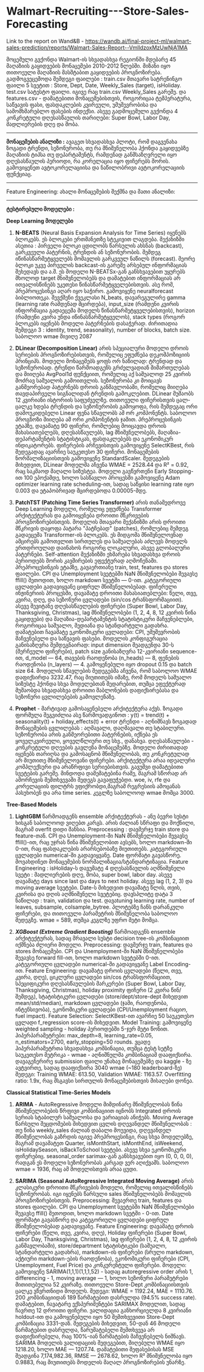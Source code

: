 # Walmart-Recruiting---Store-Sales-Forecasting

Link to the report on Wand&B - https://wandb.ai/final-project-ml/walmart-sales-prediction/reports/Walmart-Sales-Report--VmlldzoxMzUwNjA1MA

მოცემული გვქონდა Walmart-ის სხვადასხვა რეგიონში მდებარე 45 მაღაზიის გაყიდვების მონაცემები 2010-2012 წლებში. მიზანი იყო თითოეული მაღაზიის მასშტაბით გაყიდვების პროგნოზირება. 
გადმოგვეცემოდა შემდეგი ფაილები : 
train.csv მთავარი სატრენინგო ფაილი 5 სვეტით :  Store, Dept, Date, Weekly_Sales (target), isHoliday.
test.csv სატესტო ფაილი. იგივე რაც train.csv Weekly_Sales გარეშე.
და features.csv - დამატებითი მონაცემებისთვის, როგორიცაა ტემპერატურა, საწვავის ფასი, ფასდაკლების კვირეული, უმუშევრობისა და სამომხმარებლო ფასების ინდექსი.
ასევე გადმოცემული გვქონდა 4 კონკრეტული დღესასწაულის თარიღები: Super Bowl, Labor Day, მადლიერების დღე და შობა.

-----------------------------------------------------------------------------------------------------------------------------
**მონაცემების ანალიზი :** ავაგეთ სხვადასხვა პლოტი, რომ დაგვენახა ზოგადი ტრენდი, სეზონურობა, თუ რა მნიშვნელობა ჰქონდა გაყიდვებზე მაღაზიის ტიპსა თუ დეპარტამენტს, რამდენად განმსაზღვრელი იყო დღესასწაულის პერიოდი, რა კორელაცია იყო ფიჩერებს შორის. გამოვიყენეთ ავტოკორელაციისა და  ნაწილობრივი ავტოკორელაციის ფუნქციაც.

-----------------------------------------------------------------------------------------------------------------------------

Feature Engineering: ახალი მონაცემების შექმნა და მათი ანალიზი: 





-----------------------------------------------------------------------------------------------------------------------------


**ტესტირებული მოდელები :**

**Deep Learning მოდელები**

1. **N-BEATS** (Neural Basis Expansion Analysis for Time Series) იყენებს ბლოკებს. ეს ბლოკები ერთმანეთზე სტეკივით ლაგდება. მექანიზმი ასეთია : პირველი ბლოკი ცდილობს წარსულის ახსნას (backcast), გარკვეული პატერნის, ტრენდის ან სეზონურობის. შემდეგ იწინასწარმეტყველებს მომავლის გარკვეულ ნაწილს (forecast). მეორე ბლოკი უკვე პირველის backcast-ის გარეშე არსებულ ინფორმაციას შეხედავს და ა.შ. ეს მოდელი N-BEATSx-გან განსხვავებით უყურებს მხოლოდ target მნიშვნელობებს და დამატებით ინფორმაციას არ ითვალისწინებს უკეთესი წინასწარმეტყველებისთვის.
ასე რომ, პრეპროცესინგი აღარ იყო საჭირო. გამოვიყენე neuralforecast ბიბლიოთეკა. შევქმენი ქვეკლასი N_beats, დავარეგულირე gamma (learning rate რამდენად მცირდება), input_size (რამდენი კვირის ინფორმაცია გადაეცემა მოდელს წინასწარმეტყველებისთვის), horizon (რამდენი კვირა უნდა იწინასწარმეტყველოს), stack types (როგორ ბლოკებს იყენებს მოდელი პატერნების დასაჭერად. ძირითადია შემდეგი 3 : identity, trend, seasonality), number of blocks, batch size. საბოლოო wmae მივიღე 2087

2. **DLinear (Decomposition Linear)** არის სპეციალური მოდელი დროის სერიების პროგნოზირებისთვის, რომელიც ეფუძნება დეკომპოზიციის პრინციპს. მოდელი მონაცემებს ყოფს ორ ნაწილად: ტრენდად და სეზონურობად. ტრენდი წარმოადგენს გრძელვადიან მიმართულებას და მიიღება AvgPool1d ფუნქციით, რომელიც აქ საშუალოდ 25 კვირის მოძრავ საშუალოს გამოითვლის. სეზონურობა კი მოიცავს განმეორებად პატერნებს დროის განმავლობაში, რომელიც მიიღება თავდაპირველი სიგნალიდან ტრენდის გამოკლებით.
DLinear მუშაობს 12 კვირიანი ისტორიის საფუძველზე. თითოეული ფიჩერისთვის ცალ-ცალკე ხდება ტრენდის და სეზონურობის გამოყოფა, რის შემდეგაც ორი დამოუკიდებელი Linear ფენა სწავლობს ამ ორ კომპონენტს. საბოლოო პროგნოზი მიიღება ამ ორი კომპონენტის ჯამით.
პრეპროცესინგის ეტაპზე, დავამატე 90 ფიჩერი, რომლებიც მოიცავდა დროის მახასიათებლებს, დღესასწაულებს, lag მნიშვნელობებს, მაღაზია-დეპარტამენტის სტატისტიკას, ფასდაკლებებს და ეკონომიკურ ინდიკატორებს. ფიჩერების არჩევისთვის გამოვიყენე SelectKBest, რის შედეგადაც ავარჩიე საუკეთესო 30 ფიჩერი. მონაცემების ნორმალიზაციისთვის გამოვიყენე StandardScaler.
შედეგების მიხედვით, DLinear მოდელმა აჩვენა WMAE = 2528.44 და R² = 0.92, რაც საკმაოდ მაღალი სიზუსტეა. მოდელი გავწვრთენი Early Stopping-ით 100 ეპოქამდე, ხოლო სასწავლო პროცესში გამოვიყენე Adam optimizer learning rate scheduling-ით, სადაც საწყისი learning rate იყო 0.003 და ეტაპობრივად მცირდებოდა 0.00005-მდე.

3. **PatchTST (Patching Time Series Transformer)** არის თანამედროვე Deep Learning მოდელი, რომელიც ეფუძნება Transformer არქიტექტურას და გამოიყენება დროითი მწკრივების პროგნოზირებისთვის. მოდელის მთავარი მექანიზმი არის დროითი მწკრივის დაყოფა პატარა "პატჩებად" (patches), რომლებიც შემდეგ გადაეცემა Transformer-ის ბლოკებს. ეს მიდგომა მნიშვნელოვნად ამცირებს გამოთვლით სირთულეს და საშუალებას აძლევს მოდელს ერთდროულად დაინახოს როგორც ლოკალური, ასევე გლობალური პატერნები. Self-attention მექანიზმი ეხმარება სხვადასხვა დროის პერიოდებს შორის კავშირების ეფექტურად აღმოჩენაში.
პრეპროცესინგის ეტაპზე, გავაერთიანე train, test, features და stores ფაილები. CPI და Unemployment სვეტებში NaN მნიშვნელობები შევავსე ffill() მეთოდით, ხოლო markdown სვეტში — 0-ით. კატეგორიული ცვლადები გადავიყვანე ციფრულ მნიშვნელობებად.
ფიჩერული ინჟინერიის პროცესში, დავამატე დროითი მახასიათებლები: წელი, თვე, კვირა, დღე, და სეზონური ცვლადები (sin/cos ტრანსფორმაციით). ასევე შევიტანე დღესასწაულების ფიჩერები (Super Bowl, Labor Day, Thanksgiving, Christmas), lag მნიშვნელობები (1, 2, 4, 8, 12 კვირის წინა გაყიდვები) და მაღაზია-დეპარტამენტის სტატისტიკური მაჩვენებლები, როგორიცაა საშუალო, მედიანა და სტანდარტული გადახრა. დამატებით ჩავამატე ეკონომიკური ცვლადები: CPI, უმუშევრობის მაჩვენებელი და საწვავის ფასები.
მოდელის კონფიგურაცია განისაზღვრა შემდეგნაირად: input dimension შეადგენდა 30-ს (შერჩეული ფიჩერები), patch size განისაზღვრა 12-კვირიანი sequence-ით, d_model — 64, თავების რაოდენობა (n_heads) — 8, ფენების რაოდენობა (n_layers) — 4. გამოყენებული იყო dropout 0.15 და batch size 64.
მოდელის სწავლების შედეგებმა აჩვენა, რომ საბოლოო WMAE დაფიქსირდა 3232.47, რაც მიუთითებს იმაზე, რომ მოდელს საშუალო სიზუსტე ჰქონდა სხვა მოდელებთან შედარებით, თუმცა ეფექტურად მუშაობდა სხვადასხვა დროითი შაბლონების დაფიქსირებასა და სეზონური ცვლილებების გამოვლენაზე.
4. **Prophet** - მარტივად გამოსაყენებელი არქიტექტურა აქვს.  ზოგადი ფორმულა შეგვიძლია ასე წარმოვადგინოთ :
y(t) = trend(t) + seasonality(t) + holiday_effects(t) + error
ტრენდი - აღნიშნავს ზოგადად მონაცემების ცვლილებას : აღმავალი, დაღმავალი თუ სტაბილური.
სეზონურობა არის განმეორებითი პატერნების, იქნება ეს ყოველკვირეული, ყოველწლიური თუ სხვ., დანახვა. 
დღესასწაულები - კონკრეტული დღეების გავლენა მონაცემებზე.
მოდელი ძირითადად იყენებს თარიღსა და გამოსაცნობ მნიშვნელობას, თუ კონკრეტულად არ მიუთითე მნიშვნელოვანი ფიჩერები. არქიტექტურა არაა იდეალური კომპლექსური და არაწრფივი სერიებისთვის. გავუშვი დამატებითი სვეტების გარეშე. მინდოდა დამემატებინა რამე, მაგრამ სწორად არ ამორჩევის შემთხვევაში შედეგს გავაფუჭებდი. woe, iv, rfe და კორელაციის ფილტრს ვფიქრობდი,მაგრამ რეგრესიის ამოცანას პასუხობენ და არა time series. კეგლზე საბოლოოდ wmae მომცა 3000.


**Tree-Based Models** 
1. **LightGBM** წარმოადგენს ensemble არქიტექტურას - ანუ ბევრი სუსტი ხისგან საბოლოოდ ვიღებთ კარგს. არის ძალიან სწრაფი და მოქნილი, მაგრამ overfit დიდი შანსია. 
Preprocessing : დავმერჯე train store  და feature-თან. CPI და Unemployment-ში NaN მნიშვნელობები შევავსე ffill()-ით, რაც უჯრას წინა მნიშვნელობით ავსებს, ხოლო markdown-ში 0-ით, რაც ფასდაკლების არარსებობაზე მიუთითებს. კატეგორიული ცვლადები numerical-ში გადავიყვანე. Date ფორმატი გავასწორე. მოვახდინეთ მონაცემების ნორმალიზაცია/სტანდარტიზაცია. 
Feature Engineering : isHoliday-ს დავუმატე 4 დღესასწაულის აღმნიშვნელი სვეტი : მადლიერების დღე, შობა, super bowl, labor day. ასევე დავამატე days since last და days to next holiday. ასევე lag (1, 2, 3) და moving average სვეტები. Date-ს მიხედვით დავამატე წლის, თვის, კვირისა და დღის აღმნიშვნელი სვეტებიც. 
დავსპლიტე დატა 3 ნაწილად : train, validation და test. დავაtuning learning rate, number of leaves, subsample, colsample_bytree. პლოტებზე ჩანს დარანკული ფიჩერები, და თითოეული პარამეტრის მნიშვნელობა საბოლოო შედეგზე. wmae = 589, თუმცა კეგლზე უფრო მეტი მომცა.

2. ***XGBoost (Extreme Gradient Boosting)*** წარმოადგენს ensemble არქიტექტურას, სადაც მრავალი სუსტი decision tree-ის კომბინაციით იქმნება ძლიერი მოდელი.
Preprocessing: დავმერჯე train, features და stores მონაცემები. CPI და Unemployment-ში NaN მნიშვნელობები შევავსე forward fill-ით, ხოლო markdown სვეტებში 0-ით. კატეგორიული ცვლადები numerical-ში გადავიყვანე Label Encoding-ით.
Feature Engineering: დავამატე დროის ცვლადები (წელი, თვე, კვირა, დღე), ციკლური ცვლადები sin/cos ტრანსფორმაციით, სპეციფიკური დღესასწაულების მარკერები (Super Bowl, Labor Day, Thanksgiving, Christmas), holiday proximity ფიჩერი (2 კვირა წინ/შემდეგ), სტატისტიკური ცვლადები (store/dept/store-dept მიხედვით mean/std/median), markdown ცვლადები (ჯამი, რაოდენობა, ინტენსივობა), ეკონომიკური ცვლადები (CPI/Unemployment რაციო, fuel impact).
Feature Selection: SelectKBest-ით ავარჩიე 50 საუკეთესო ცვლადი f_regression score-ის მიხედვით.
Model Training: გამოვიყენე weighted sampling - holiday პერიოდებში 5-ჯერ მეტი წონით. ჰიპერპარამეტრები: max_depth=8, learning_rate=0.05, n_estimators=2700, early_stopping=50 rounds. ვცადე ჰიპერპარამეტრთა სხვადასხვა კომბინაცია, თუმცა ტესტ სეტზე საუკეთესო მეტრიკა - wmae - აღნიშნულმა კომბინაციამ დააფიქსირა. დავაგენერირე submission ფაილი უნახავ მონაცემებზე და kaggle - ზე ავტვირთე, სადაც დააფიქსირა 3040 wmae (~180 leaderboard-ზე)
შედეგი: Training WMAE: 613.50, Validation WMAE: 1163.57. Overfitting ratio: 1.9x, რაც მსგავსი სირთულის მონაცემებისთვის მისაღები დონეა.

**Classical Statistical Time-Series Models**
1. **ARIMA** -
AutoRegressive მოდელი მიმდინარე მნიშვნელობას წინა მნიშვნელობების წრფივი კომბინაციით იცნობს
Integrated დროის სერიას სტაბილურ საშუალოსა და ვარიაციას ანიჭებს. 
Moving Average წარსული შეცდომების მიხედვით ცვლის დღევანდელ მნიშვნელობას : თუ წინა weekly_sales ძალიან დაბალი მოუვიდა, დღევანდელ მნიშვნელობას გაზრდის 
იგივე პრეპროცესინგი, რაც სხვა მოდელებზე, მაგრამ დავამატეთ Quarter, isMonthStart, isMonthEnd, isWeekend, isHolidaySeason, isBackToSchool სვეტები. ასევე სხვა ეკონომიკური ფიჩერებიც. seasonal_order sarimax-გან განსხვავებით იყო (0, 0, 0, 0), რადგან ეს მოდელი სეზონურობას კარგად ვერ აღიქვამს. საბოლოო wmae = 1936, რაც ამ მოდელისთვის არაა ცუდი.


2. **SARIMA (Seasonal AutoRegressive Integrated Moving Average)** არის კლასიკური დროითი მწკრივების მოდელი, რომელიც ითვალისწინებს სეზონურობას. იგი იყენებს წარსული sales მნიშვნელობებს მომავლის პროგნოზირებისთვის.
Preprocessing: შევაერთე train, features და stores ფაილები. CPI და Unemployment სვეტებში NaN მნიშვნელობები შევავსე ffill() მეთოდით, ხოლო markdown სვეტში - 0-ით. Date ფორმატი გავასწორე და კატეგორიული ცვლადები ციფრულ მნიშვნელობებად გადავიყვანე.
Feature Engineering: დავამატე დროის ფიჩერები (წელი, თვე, კვირა, დღე), Holiday ფიჩერები (Super Bowl, Labor Day, Thanksgiving, Christmas), lag ფიჩერები (1, 2, 4, 8, 12 კვირის განმავლობაში), store/department სტატისტიკები (საშუალო, სტანდარტული გადახრა), markdown-ის ფიჩერები (სრული markdown, აქტიური markdown-ების რაოდენობა), ეკონომიკური ფიჩერები (CPI, Unemployment, Fuel Price) და კონკურენტული ფიჩერები.
მოდელი: გამოვიყენე SARIMA(1,1,1)(1,1,1,52) - სადაც autoregressive order არის 1, differencing - 1, moving average — 1, ხოლო სეზონური პარამეტრები მითითებულია 52 კვირაზე. თითოეული Store-Dept კომბინაციისთვის ცალკე ვწვრთნიდი მოდელს.
შედეგი: WMAE = 1192.24, MAE = 1110.76. 200 კომბინაციიდან 189 წარმატებით დასრულდა (94.5% success rate).
დამატებით, ჩავატარე ექსპერიმენტები SARIMAX მოდელით, სადაც ჩავრთე 12 დროითი ფიჩერი. ვალიდაცია განხორციელდა 8 კვირიანი holdout-ით და გამოყენებული იყო 50 შემთხვევითი Store-Dept კომბინაცია 3331-დან. შედეგების მიხედვით, 50-დან 46 მოდელი წარმატებით დასრულდა, წარუმატებელი შემთხვევა არ დაფიქსირებულა, რაც 100%-იან წარმატების მაჩვენებელს ნიშნავს. SARIMA მოდელის ვალიდაციის შედეგებით, მიღებული WMAE იყო 1218.20, ხოლო MAE — 1207.74. დამატებითი შეფასებისას MSE შეადგინა 7,174,982.36, RMSE — 2678.62, ხოლო R² მნიშვნელობა იყო 0.9883, რაც მიუთითებს მოდელის მაღალ პროგნოზირების უნარზე.

